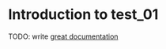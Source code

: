# Introduction to test_01

TODO: write [great documentation](http://jacobian.org/writing/what-to-write/)
